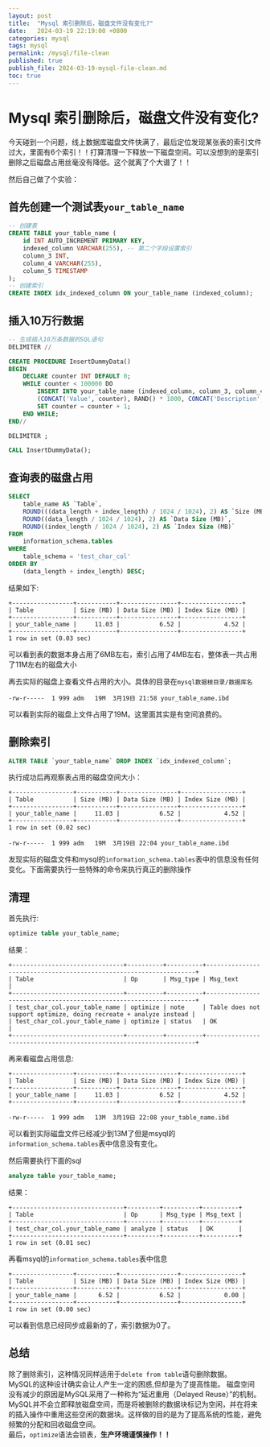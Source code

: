 ```yaml
---
layout: post
title:  "Mysql 索引删除后，磁盘文件没有变化?"
date:   2024-03-19 22:19:00 +0800
categories: mysql
tags: mysql
permalink: /mysql/file-clean
published: true
publish_file: 2024-03-19-mysql-file-clean.md
toc: true
---
```

# Mysql 索引删除后，磁盘文件没有变化?


今天碰到一个问题，线上数据库磁盘文件快满了，最后定位发现某张表的索引文件过大，里面有6个索引！！打算清理一下释放一下磁盘空间。可以没想到的是索引删除之后磁盘占用丝毫没有降低。这个就离了个大谱了！！

然后自己做了个实验：

## 首先创建一个测试表`your_table_name`
```sql
-- 创建表
CREATE TABLE your_table_name (
    id INT AUTO_INCREMENT PRIMARY KEY,
    indexed_column VARCHAR(255), -- 第二个字段设置索引
    column_3 INT,
    column_4 VARCHAR(255),
    column_5 TIMESTAMP
);
-- 创建索引
CREATE INDEX idx_indexed_column ON your_table_name (indexed_column);
```

## 插入10万行数据
```sql
-- 生成插入10万条数据的SQL语句
DELIMITER //

CREATE PROCEDURE InsertDummyData()
BEGIN
    DECLARE counter INT DEFAULT 0;
    WHILE counter < 100000 DO
        INSERT INTO your_table_name (indexed_column, column_3, column_4, column_5) VALUES 
        (CONCAT('Value', counter), RAND() * 1000, CONCAT('Description', counter), NOW());
        SET counter = counter + 1;
    END WHILE;
END//

DELIMITER ;

CALL InsertDummyData();
```

## 查询表的磁盘占用

```sql
SELECT 
    table_name AS `Table`,
    ROUND(((data_length + index_length) / 1024 / 1024), 2) AS `Size (MB)`,
    ROUND((data_length / 1024 / 1024), 2) AS `Data Size (MB)`,
    ROUND((index_length / 1024 / 1024), 2) AS `Index Size (MB)`
FROM 
    information_schema.tables 
WHERE 
    table_schema = 'test_char_col'
ORDER BY 
    (data_length + index_length) DESC;
```

结果如下:

```shell
+-----------------+-----------+----------------+-----------------+
| Table           | Size (MB) | Data Size (MB) | Index Size (MB) |
+-----------------+-----------+----------------+-----------------+
| your_table_name |     11.03 |           6.52 |            4.52 |
+-----------------+-----------+----------------+-----------------+
1 row in set (0.03 sec)
```

可以看到表的数据本身占用了6MB左右，索引占用了4MB左右，整体表一共占用了11M左右的磁盘大小

再去实际的磁盘上查看文件占用的大小。具体的目录在`mysql数据根目录/数据库名`

```shell
-rw-r-----  1 999 adm   19M  3月19日 21:58 your_table_name.ibd
```

可以看到实际的磁盘上文件占用了19M。这里面其实是有空间浪费的。

## 删除索引

```sql
ALTER TABLE `your_table_name` DROP INDEX `idx_indexed_column`;
```

执行成功后再观察表占用的磁盘空间大小：

```shell
+-----------------+-----------+----------------+-----------------+
| Table           | Size (MB) | Data Size (MB) | Index Size (MB) |
+-----------------+-----------+----------------+-----------------+
| your_table_name |     11.03 |           6.52 |            4.52 |
+-----------------+-----------+----------------+-----------------+
1 row in set (0.02 sec)
```

```shell
-rw-r-----  1 999 adm   19M  3月19日 22:04 your_table_name.ibd
```

发现实际的磁盘文件和mysql的`information_schema.tables`表中的信息没有任何变化。下面需要执行一些特殊的命令来执行真正的删除操作

## 清理

首先执行:
```sql
optimize table your_table_name;
```
结果：
```shell
+-------------------------------+----------+----------+-------------------------------------------------------------------+
| Table                         | Op       | Msg_type | Msg_text                                                          |
+-------------------------------+----------+----------+-------------------------------------------------------------------+
| test_char_col.your_table_name | optimize | note     | Table does not support optimize, doing recreate + analyze instead |
| test_char_col.your_table_name | optimize | status   | OK                                                                |
+-------------------------------+----------+----------+-------------------------------------------------------------------+
```


再来看磁盘占用信息:
```shell
+-----------------+-----------+----------------+-----------------+
| Table           | Size (MB) | Data Size (MB) | Index Size (MB) |
+-----------------+-----------+----------------+-----------------+
| your_table_name |     11.03 |           6.52 |            4.52 |
+-----------------+-----------+----------------+-----------------+
```

```shell
-rw-r-----  1 999 adm   13M  3月19日 22:08 your_table_name.ibd
```
可以看到实际磁盘文件已经减少到13M了但是msyql的`information_schema.tables`表中信息没有变化。

然后需要执行下面的sql
```sql
analyze table your_table_name;
```
结果：
```shell
+-------------------------------+---------+----------+----------+
| Table                         | Op      | Msg_type | Msg_text |
+-------------------------------+---------+----------+----------+
| test_char_col.your_table_name | analyze | status   | OK       |
+-------------------------------+---------+----------+----------+
1 row in set (0.01 sec)
```

再看msyql的`information_schema.tables`表中信息
```shell
+-----------------+-----------+----------------+-----------------+
| Table           | Size (MB) | Data Size (MB) | Index Size (MB) |
+-----------------+-----------+----------------+-----------------+
| your_table_name |      6.52 |           6.52 |            0.00 |
+-----------------+-----------+----------------+-----------------+
1 row in set (0.00 sec)
```
可以看到信息已经同步成最新的了，索引数据为0了。

## 总结

除了删除索引，这种情况同样适用于`delete from table`语句删除数据。  
MySQL的这种设计确实会让人产生一定的困惑,但却是为了提高性能。 
磁盘空间没有减少的原因是MySQL采用了一种称为“延迟重用（Delayed Reuse）”的机制。MySQL并不会立即释放磁盘空间，而是将被删除的数据块标记为空闲，并在将来的插入操作中重用这些空闲的数据块。这样做的目的是为了提高系统的性能，避免频繁的分配和回收磁盘空间。  
最后，`optimize`语法会锁表，**生产环境谨慎操作！！**



